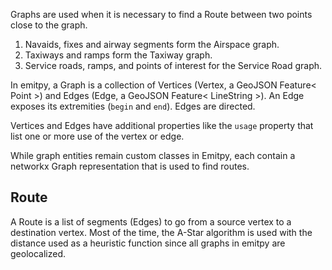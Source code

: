 Graphs are used when it is necessary to find a Route between two points close to the graph.

1. Navaids, fixes and airway segments form the Airspace graph.
2. Taxiways and ramps form the Taxiway graph.
3. Service roads, ramps, and points of interest for the Service Road graph.

In emitpy, a Graph is a collection of Vertices (Vertex, a GeoJSON Feature< Point >) and Edges (Edge, a GeoJSON Feature< LineString >). An Edge exposes its extremities (`begin` and `end`). Edges are directed.

Vertices and Edges have additional properties like the `usage` property that list one or more use of the vertex or edge.

While graph entities remain custom classes in Emitpy, each contain a networkx Graph representation that is used to find routes.
## Route

A Route is a list of segments (Edges) to go from a source vertex to a destination vertex.
Most of the time, the A-Star algorithm is used with the distance used as a heuristic function since all graphs in emitpy are geolocalized.